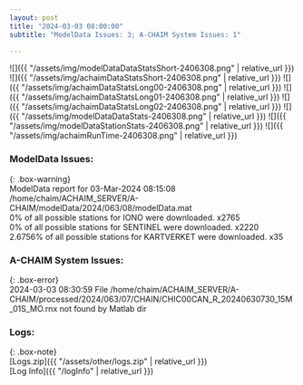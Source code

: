 ```yaml
---
layout: post
title: "2024-03-03 08:00:00"
subtitle: "ModelData Issues: 3; A-CHAIM System Issues: 1"

---
```


![]({{ "/assets/img/modelDataDataStatsShort-2406308.png" | relative_url }})
![]({{ "/assets/img/achaimDataStatsShort-2406308.png" | relative_url }})
![]({{ "/assets/img/achaimDataStatsLong00-2406308.png" | relative_url }})
![]({{ "/assets/img/achaimDataStatsLong01-2406308.png" | relative_url }})
![]({{ "/assets/img/achaimDataStatsLong02-2406308.png" | relative_url }})
![]({{ "/assets/img/modelDataDataStats-2406308.png" | relative_url }})
![]({{ "/assets/img/modelDataStationStats-2406308.png" | relative_url }})
![]({{ "/assets/img/achaimRunTime-2406308.png" | relative_url }})


### ModelData Issues:  
  
{: .box-warning}  
 ModelData report for 03-Mar-2024 08:15:08   
 /home/chaim/ACHAIM_SERVER/A-CHAIM/modelData/2024/063/08/modelData.mat   
 0% of all possible stations for IONO were downloaded. x2765   
 0% of all possible stations for SENTINEL were downloaded. x2220   
 2.6756% of all possible stations for KARTVERKET were downloaded. x35   
  
### A-CHAIM System Issues:  
  
{: .box-error}  
2024-03-03 08:30:59 File /home/chaim/ACHAIM_SERVER/A-CHAIM/processed/2024/063/07/CHAIN/CHIC00CAN_R_20240630730_15M_01S_MO.rnx not found by Matlab dir  

### Logs:  
  
{: .box-note}  
[Logs.zip]({{ "/assets/other/logs.zip" | relative_url }})  
[Log Info]({{ "/logInfo" | relative_url }})  
